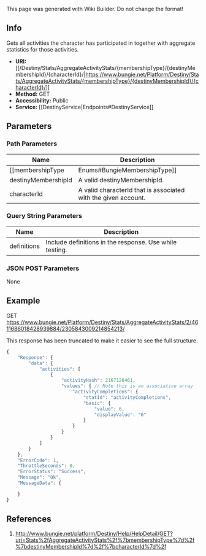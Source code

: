 <span class="wiki-builder">This page was generated with Wiki Builder. Do not change the format!</span>

## Info
Gets all activities the character has participated in together with aggregate statistics for those activities.
* **URI:** [[/Destiny/Stats/AggregateActivityStats/{membershipType}/{destinyMembershipId}/{characterId}/|https://www.bungie.net/Platform/Destiny/Stats/AggregateActivityStats/{membershipType}/{destinyMembershipId}/{characterId}/]]
* **Method:** GET
* **Accessibility:** Public
* **Service:** [[DestinyService|Endpoints#DestinyService]]

## Parameters
### Path Parameters
Name | Description
---- | -----------
[[membershipType|Enums#BungieMembershipType]] | A valid Bungie.net membershipType.
destinyMembershipId | A valid destinyMembershipId.
characterId | A valid characterId that is associated with the given account.

### Query String Parameters
Name | Description
---- | -----------
definitions | Include definitions in the response. Use while testing.

### JSON POST Parameters
None

## Example
GET https://www.bungie.net/Platform/Destiny/Stats/AggregateActivityStats/2/4611686018428939884/2305843009214854213/

This response has been truncated to make it easier to see the full structure.
```javascript
{
    "Response": {
        "data": {
            "activities": [
                {
                    "activityHash": 2167126461,
                    "values": { // Note this is an associative array
                        "activityCompletions": {
                            "statId": "activityCompletions",
                            "basic": {
                                "value": 6,
                                "displayValue": "6"
                            }
                        }
                    }
                }
            ]
        }
    },
    "ErrorCode": 1,
    "ThrottleSeconds": 0,
    "ErrorStatus": "Success",
    "Message": "Ok",
    "MessageData": {

    }
}
```

## References
1. http://www.bungie.net/platform/Destiny/Help/HelpDetail/GET?uri=Stats%2fAggregateActivityStats%2f%7bmembershipType%7d%2f%7bdestinyMembershipId%7d%2f%7bcharacterId%7d%2f
